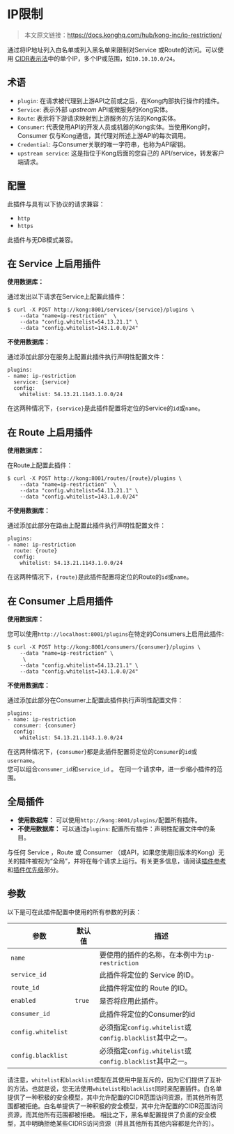 # IP限制

> 本文原文链接：https://docs.konghq.com/hub/kong-inc/ip-restriction/

通过将IP地址列入白名单或列入黑名单来限制对Service 或Route的访问。可以使用 [CIDR表示法](https://en.wikipedia.org/wiki/Classless_Inter-Domain_Routing#CIDR_notation)中的单个IP，多个IP或范围，如`10.10.10.0/24`。

## 术语

- `plugin`: 在请求被代理到上游API之前或之后，在Kong内部执行操作的插件。
- `Service`: 表示外部 *upstream* API或微服务的Kong实体。
- `Route`: 表示将下游请求映射到上游服务的方法的Kong实体。
- `Consumer`: 代表使用API的开发人员或机器的Kong实体。当使用Kong时，Consumer 仅与Kong通信，其代理对所述上游API的每次调用。
- `Credential`: 与Consumer关联的唯一字符串，也称为API密钥。
- `upstream service`: 这是指位于Kong后面的您自己的 API/service，转发客户端请求。

## 配置

此插件与具有以下协议的请求兼容：

- `http`
- `https`

此插件与无DB模式兼容。

## 在 Service 上启用插件

**使用数据库：**

通过发出以下请求在Service上配置此插件：
```
$ curl -X POST http://kong:8001/services/{service}/plugins \
    --data "name=ip-restriction"  \
    --data "config.whitelist=54.13.21.1" \
    --data "config.whitelist=143.1.0.0/24"
```

**不使用数据库：**

通过添加此部分在服务上配置此插件执行声明性配置文件：

```
plugins:
- name: ip-restriction
  service: {service}
  config: 
    whitelist: 54.13.21.1143.1.0.0/24
```
在这两种情况下，`{service}`是此插件配置将定位的Service的`id`或`name`。

## 在 Route 上启用插件

**使用数据库：**

在Route上配置此插件：

```
$ curl -X POST http://kong:8001/routes/{route}/plugins \
    --data "name=ip-restriction"  \
    --data "config.whitelist=54.13.21.1" \
    --data "config.whitelist=143.1.0.0/24"
```

**不使用数据库：**

通过添加此部分在路由上配置此插件执行声明性配置文件：

```
plugins:
- name: ip-restriction
  route: {route}
  config: 
    whitelist: 54.13.21.1143.1.0.0/24
```

在这两种情况下，`{route}`是此插件配置将定位的Route的`id`或`name`。

## 在 Consumer 上启用插件

**使用数据库：**

您可以使用`http://localhost:8001/plugins`在特定的Consumers上启用此插件:

```
$ curl -X POST http://kong:8001/consumers/{consumer}/plugins \
    --data "name=ip-restriction" \
     \
    --data "config.whitelist=54.13.21.1" \
    --data "config.whitelist=143.1.0.0/24"
```

**不使用数据库：**

通过添加此部分在Consumer上配置此插件执行声明性配置文件：

```
plugins:
- name: ip-restriction
  consumer: {consumer}
  config: 
    whitelist: 54.13.21.1143.1.0.0/24
```
在这两种情况下，`{consumer`}都是此插件配置将定位的`Consumer`的`id`或`username`。  
您可以组合`consumer_id`和`service_id` 。 
在同一个请求中，进一步缩小插件的范围。

## 全局插件

- **使用数据库：** 可以使用`http://kong:8001/plugins/`配置所有插件。
- **不使用数据库：** 可以通过`plugins`: 配置所有插件：声明性配置文件中的条目。

与任何 Service ，Route 或 Consumer （或API，如果您使用旧版本的Kong）无关的插件被视为“全局”，并将在每个请求上运行。有关更多信息，请阅读[插件参考](https://docs.konghq.com/latest/admin-api/#add-plugin)和[插件优先级](https://docs.konghq.com/latest/admin-api/#precedence)部分。

## 参数

以下是可在此插件配置中使用的所有参数的列表：

| 参数 | 默认值 | 描述 |
| ---- | ------ | ---- |
| `name` |  |  要使用的插件的名称，在本例中为`ip-restriction`  |
| `service_id` |  | 此插件将定位的 Service 的ID。|
| `route_id` |  |  此插件将定位的 Route 的ID。 |
| `enabled` |  `true` | 是否将应用此插件。  |
| `consumer_id` |  | 此插件将定位的Consumer的id  |
| `config.whitelist` |  |  必须指定`config.whitelist`或`config.blacklist`其中之一。 |
| `config.blacklist` |  |  必须指定`config.whitelist`或`config.blacklist`其中之一。 |

请注意，`whitelist`和`blacklist`模型在其使用中是互斥的，因为它们提供了互补的方法。也就是说，您无法使用`whitelist`和`blacklist`同时来配置插件。白名单提供了一种积极的安全模型，其中允许配置的CIDR范围访问资源，而其他所有范围都被拒绝。白名单提供了一种积极的安全模型，其中允许配置的CIDR范围访问资源，而其他所有范围都被拒绝。
相比之下，黑名单配置提供了负面的安全模型，其中明确拒绝某些CIDRS访问资源（并且其他所有其他内容都是允许的）。










